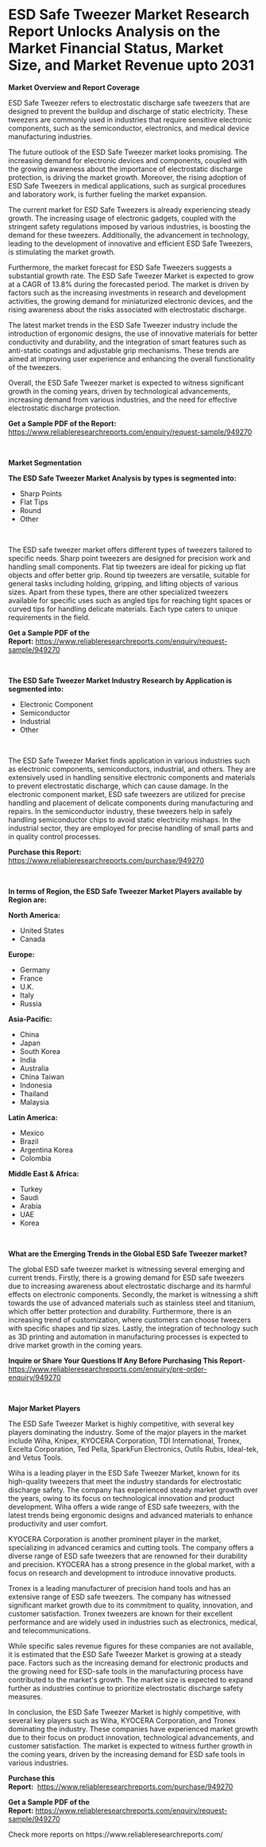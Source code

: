 <p><h1>ESD Safe Tweezer Market Research Report Unlocks Analysis on the Market Financial Status, Market Size, and Market Revenue upto 2031</h1></p><p><strong>Market Overview and Report Coverage</strong></p>
<p><p>ESD Safe Tweezer refers to electrostatic discharge safe tweezers that are designed to prevent the buildup and discharge of static electricity. These tweezers are commonly used in industries that require sensitive electronic components, such as the semiconductor, electronics, and medical device manufacturing industries.</p><p>The future outlook of the ESD Safe Tweezer market looks promising. The increasing demand for electronic devices and components, coupled with the growing awareness about the importance of electrostatic discharge protection, is driving the market growth. Moreover, the rising adoption of ESD Safe Tweezers in medical applications, such as surgical procedures and laboratory work, is further fueling the market expansion.</p><p>The current market for ESD Safe Tweezers is already experiencing steady growth. The increasing usage of electronic gadgets, coupled with the stringent safety regulations imposed by various industries, is boosting the demand for these tweezers. Additionally, the advancement in technology, leading to the development of innovative and efficient ESD Safe Tweezers, is stimulating the market growth.</p><p>Furthermore, the market forecast for ESD Safe Tweezers suggests a substantial growth rate. The ESD Safe Tweezer Market is expected to grow at a CAGR of 13.8% during the forecasted period. The market is driven by factors such as the increasing investments in research and development activities, the growing demand for miniaturized electronic devices, and the rising awareness about the risks associated with electrostatic discharge.</p><p>The latest market trends in the ESD Safe Tweezer industry include the introduction of ergonomic designs, the use of innovative materials for better conductivity and durability, and the integration of smart features such as anti-static coatings and adjustable grip mechanisms. These trends are aimed at improving user experience and enhancing the overall functionality of the tweezers.</p><p>Overall, the ESD Safe Tweezer market is expected to witness significant growth in the coming years, driven by technological advancements, increasing demand from various industries, and the need for effective electrostatic discharge protection.</p></p>
<p><strong>Get a Sample PDF of the Report:</strong> <a href="https://www.reliableresearchreports.com/enquiry/request-sample/949270">https://www.reliableresearchreports.com/enquiry/request-sample/949270</a></p>
<p>&nbsp;</p>
<p><strong>Market Segmentation</strong></p>
<p><strong>The ESD Safe Tweezer Market Analysis by types is segmented into:</strong></p>
<p><ul><li>Sharp Points</li><li>Flat Tips</li><li>Round</li><li>Other</li></ul></p>
<p>&nbsp;</p>
<p><p>The ESD safe tweezer market offers different types of tweezers tailored to specific needs. Sharp point tweezers are designed for precision work and handling small components. Flat tip tweezers are ideal for picking up flat objects and offer better grip. Round tip tweezers are versatile, suitable for general tasks including holding, gripping, and lifting objects of various sizes. Apart from these types, there are other specialized tweezers available for specific uses such as angled tips for reaching tight spaces or curved tips for handling delicate materials. Each type caters to unique requirements in the field.</p></p>
<p><strong>Get a Sample PDF of the Report:</strong>&nbsp;<a href="https://www.reliableresearchreports.com/enquiry/request-sample/949270">https://www.reliableresearchreports.com/enquiry/request-sample/949270</a></p>
<p>&nbsp;</p>
<p><strong>The ESD Safe Tweezer Market Industry Research by Application is segmented into:</strong></p>
<p><ul><li>Electronic Component</li><li>Semiconductor</li><li>Industrial</li><li>Other</li></ul></p>
<p>&nbsp;</p>
<p><p>The ESD Safe Tweezer Market finds application in various industries such as electronic components, semiconductors, industrial, and others. They are extensively used in handling sensitive electronic components and materials to prevent electrostatic discharge, which can cause damage. In the electronic component market, ESD safe tweezers are utilized for precise handling and placement of delicate components during manufacturing and repairs. In the semiconductor industry, these tweezers help in safely handling semiconductor chips to avoid static electricity mishaps. In the industrial sector, they are employed for precise handling of small parts and in quality control processes.</p></p>
<p><strong>Purchase this Report:</strong>&nbsp; <a href="https://www.reliableresearchreports.com/purchase/949270">https://www.reliableresearchreports.com/purchase/949270</a></p>
<p>&nbsp;</p>
<p><strong>In terms of Region, the ESD Safe Tweezer Market Players available by Region are:</strong></p>
<p>
    <p> <strong> North America: </strong>
        <ul>
            <li>United States</li>
            <li>Canada</li>
        </ul>
        </p> 
    <p> <strong> Europe: </strong>
        <ul>
            <li>Germany</li>
            <li>France</li>
            <li>U.K.</li>
            <li>Italy</li>
            <li>Russia</li>
        </ul>
        </p> 
    <p> <strong> Asia-Pacific: </strong>
        <ul>
            <li>China</li>
            <li>Japan</li>
            <li>South Korea</li>
            <li>India</li>
            <li>Australia</li>
            <li>China Taiwan</li>
            <li>Indonesia</li>
            <li>Thailand</li>
            <li>Malaysia</li>
        </ul>
        </p> 
    <p> <strong> Latin America: </strong>
        <ul>
            <li>Mexico</li>
            <li>Brazil</li>
            <li>Argentina Korea</li>
            <li>Colombia</li>
        </ul>
        </p> 
    <p> <strong> Middle East & Africa: </strong>
        <ul>
            <li>Turkey</li>
            <li>Saudi</li>
            <li>Arabia</li>
            <li>UAE</li>
            <li>Korea</li>
        </ul>
    </p>
    </p>
<p>&nbsp;</p>
<p><strong>What are the Emerging Trends in the Global ESD Safe Tweezer market?</strong></p>
<p><p>The global ESD safe tweezer market is witnessing several emerging and current trends. Firstly, there is a growing demand for ESD safe tweezers due to increasing awareness about electrostatic discharge and its harmful effects on electronic components. Secondly, the market is witnessing a shift towards the use of advanced materials such as stainless steel and titanium, which offer better protection and durability. Furthermore, there is an increasing trend of customization, where customers can choose tweezers with specific shapes and tip sizes. Lastly, the integration of technology such as 3D printing and automation in manufacturing processes is expected to drive market growth in the coming years.</p></p>
<p><strong>Inquire or Share Your Questions If Any Before Purchasing This Report</strong>- <a href="https://www.reliableresearchreports.com/enquiry/pre-order-enquiry/949270">https://www.reliableresearchreports.com/enquiry/pre-order-enquiry/949270</a></p>
<p>&nbsp;</p>
<p><strong>Major Market Players</strong></p>
<p><p>The ESD Safe Tweezer Market is highly competitive, with several key players dominating the industry. Some of the major players in the market include Wiha, Knipex, KYOCERA Corporation, TDI International, Tronex, Excelta Corporation, Ted Pella, SparkFun Electronics, Outils Rubis, Ideal-tek, and Vetus Tools. </p><p>Wiha is a leading player in the ESD Safe Tweezer Market, known for its high-quality tweezers that meet the industry standards for electrostatic discharge safety. The company has experienced steady market growth over the years, owing to its focus on technological innovation and product development. Wiha offers a wide range of ESD safe tweezers, with the latest trends being ergonomic designs and advanced materials to enhance productivity and user comfort.</p><p>KYOCERA Corporation is another prominent player in the market, specializing in advanced ceramics and cutting tools. The company offers a diverse range of ESD safe tweezers that are renowned for their durability and precision. KYOCERA has a strong presence in the global market, with a focus on research and development to introduce innovative products.</p><p>Tronex is a leading manufacturer of precision hand tools and has an extensive range of ESD safe tweezers. The company has witnessed significant market growth due to its commitment to quality, innovation, and customer satisfaction. Tronex tweezers are known for their excellent performance and are widely used in industries such as electronics, medical, and telecommunications.</p><p>While specific sales revenue figures for these companies are not available, it is estimated that the ESD Safe Tweezer Market is growing at a steady pace. Factors such as the increasing demand for electronic products and the growing need for ESD-safe tools in the manufacturing process have contributed to the market's growth. The market size is expected to expand further as industries continue to prioritize electrostatic discharge safety measures.</p><p>In conclusion, the ESD Safe Tweezer Market is highly competitive, with several key players such as Wiha, KYOCERA Corporation, and Tronex dominating the industry. These companies have experienced market growth due to their focus on product innovation, technological advancements, and customer satisfaction. The market is expected to witness further growth in the coming years, driven by the increasing demand for ESD safe tools in various industries.</p></p>
<p><strong>Purchase this Report:</strong>&nbsp;&nbsp;<a href="https://www.reliableresearchreports.com/purchase/949270">https://www.reliableresearchreports.com/purchase/949270</a></p>
<p></p>
<p><strong>Get a Sample PDF of the Report:</strong>&nbsp;<a href="https://www.reliableresearchreports.com/enquiry/request-sample/949270">https://www.reliableresearchreports.com/enquiry/request-sample/949270</a></p>
<p>Check more reports on https://www.reliableresearchreports.com/</p>